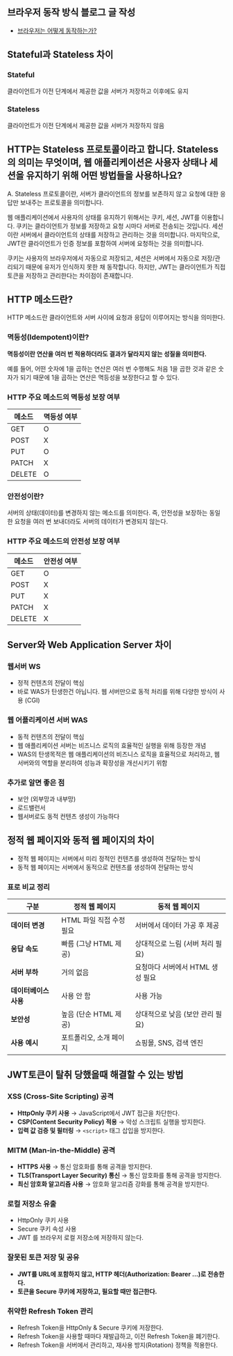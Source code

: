 ## 브라우저 동작 방식 블로그 글 작성

- [브라우저는 어떻게 동작하는가?](https://s2uzy.github.io/blog/web/how-browsers-work)

## Stateful과 Stateless 차이

### Stateful

클라이언트가 이전 단계에서 제공한 값을 서버가 저장하고 이후에도 유지

### Stateless

클라이언트가 이전 단계에서 제공한 값을 서버가 저장하지 않음

## HTTP는 Stateless 프로토콜이라고 합니다. Stateless의 의미는 무엇이며, 웹 애플리케이션은 사용자 상태나 세션을 유지하기 위해 어떤 방법들을 사용하나요?

A. Stateless 프로토콜이란, 서버가 클라이언트의 정보를 보존하지 않고 요청에 대한 응답만 보내주는 프로토콜을 의미합니다.

웹 애플리케이션에서 사용자의 상태를 유지하기 위해서는 쿠키, 세션, JWT를 이용합니다. 쿠키는 클라이언트가 정보를 저장하고 요청 시마다 서버로 전송되는 것입니다. 세션이란 서버에서 클라이언트의 상태를 저장하고 관리하는 것을 의미합니다. 마지막으로, JWT란 클라이언트가 인증 정보를 포함하여 서버에 요청하는 것을 의미합니다.

쿠키는 사용자의 브라우저에서 자동으로 저장되고, 세션은 서버에서 자동으로 저장/관리되기 때문에 유저가 인식하지 못한 채 동작합니다. 하지만, JWT는 클라이언트가 직접 토큰을 저장하고 관리한다는 차이점이 존재합니다.


## HTTP 메소드란?

HTTP 메소드란 클라이언트와 서버 사이에 요청과 응답이 이루어지는 방식을 의미한다.

### 멱등성(Idempotent)이란?

**멱등성이란 연산을 여러 번 적용하더라도 결과가 달라지지 않는 성질을 의미한다.**

예를 들어, 어떤 숫자에 1을 곱하는 연산은 여러 번 수행해도 처음 1을 곱한 것과 같은 숫자가 되기 때문에 1을 곱하는 연산은 멱등성을 보장한다고 할 수 있다.

### HTTP 주요 메소드의 멱등성 보장 여부

| 메소드 | 멱등성 여부 |
| --- | --- |
| GET | O |
| POST | X |
| PUT | O |
| PATCH | X |
| DELETE | O |

### 안전성이란?

서버의 상태(데이터)를 변경하지 않는 메소드를 의미한다. 즉, 안전성을 보장하는 동일한 요청을 여러 번 보내더라도 서버의 데이터가 변경되지 않는다.

### HTTP 주요 메소드의 안전성 보장 여부

| 메소드 | 안전성 여부 |
| --- | --- |
| GET | O |
| POST | X |
| PUT | X |
| PATCH | X |
| DELETE | X |


## Server와 Web Application Server 차이
### 웹서버 WS

- 정적 컨텐츠의 전달이 핵심
- 바로 WAS가 탄생한건 아닙니다. 웹 서버만으로 동적 처리를 위해 다양한 방식이 사용 (CGI)

### 웹 어플리케이션 서버 WAS

- 동적 컨텐츠의 전달이 핵심
- 웹 애플리케이션 서버는 비즈니스 로직의 효율적인 실행을 위해 등장한 개념
- WAS의 탄생목적은 웹 애플리케이션의 비즈니스 로직을 효율적으로 처리하고, 웹 서버와의 역할을 분리하여 성능과 확장성을 개선시키기 위함

### 추가로 알면 좋은 점
- 보안 (외부망과 내부망)
- 로드밸런서
- 웹서버로도 동적 컨텐츠 생성이 가능하다

## 정적 웹 페이지와 동적 웹 페이지의 차이

- 정적 웹 페이지는 서버에서 미리 정적인 컨텐츠를 생성하여 전달하는 방식
- 동적 웹 페이지는 서버에서 동적으로 컨텐츠를 생성하여 전달하는 방식

### 표로 비교 정리

| 구분 | **정적 웹 페이지** | **동적 웹 페이지** |
| --- | --- | --- |
| **데이터 변경** | HTML 파일 직접 수정 필요 | 서버에서 데이터 가공 후 제공 |
| **응답 속도** | 빠름 (그냥 HTML 제공) | 상대적으로 느림 (서버 처리 필요) |
| **서버 부하** | 거의 없음 | 요청마다 서버에서 HTML 생성 필요 |
| **데이터베이스 사용** | 사용 안 함 | 사용 가능 |
| **보안성** | 높음 (단순 HTML 제공) | 상대적으로 낮음 (보안 관리 필요) |
| **사용 예시** | 포트폴리오, 소개 페이지 | 쇼핑몰, SNS, 검색 엔진 |

## JWT토큰이 탈취 당했을때 해결할 수 있는 방법
### XSS (Cross-Site Scripting) 공격
- **HttpOnly 쿠키 사용** → JavaScript에서 JWT 접근을 차단한다.
- **CSP(Content Security Policy) 적용** → 악성 스크립트 실행을 방지한다.
- **입력 값 검증 및 필터링** → `<script>` 태그 삽입을 방지한다.

### MITM (Man-in-the-Middle) 공격
- **HTTPS 사용** → 통신 암호화를 통해 공격을 방지한다.
- **TLS(Transport Layer Security) 통신** → 통신 암호화를 통해 공격을 방지한다.
- **최신 암호화 알고리즘 사용** → 암호화 알고리즘 강화를 통해 공격을 방지한다.

### 로컬 저장소 유출
- HttpOnly 쿠키 사용
- Secure 쿠키 속성 사용
- JWT 를 브라우저 로컬 저장소에 저장하지 않는다.

### 잘못된 토큰 저장 및 공유
- **JWT를 URL에 포함하지 않고, HTTP 헤더(Authorization: Bearer ...)로 전송한다.**
- **토큰을 Secure 쿠키에 저장하고, 필요할 때만 접근한다.**

### 취약한 Refresh Token 관리
- Refresh Token을 HttpOnly & Secure 쿠키에 저장한다.
- Refresh Token을 사용할 때마다 재발급하고, 이전 Refresh Token을 폐기한다.
- Refresh Token을 서버에서 관리하고, 재사용 방지(Rotation) 정책을 적용한다.